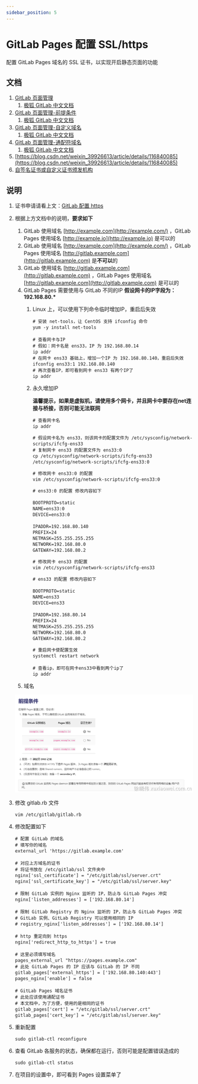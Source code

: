 ```yaml
---
sidebar_position: 5
---
```


# GitLab Pages 配置 SSL/https

配置 GitLab Pages 域名的 SSL 证书，以实现开启静态页面的功能

## 文档

1. [GitLab 页面管理](https://docs.gitlab.com/ee/administration/pages/)
    1. [极狐 GitLab 中文文档](https://docs.gitlab.cn/jh/administration/pages/)
2. [GitLab 页面管理-前提条件](https://docs.gitlab.com/ee/administration/pages/#prerequisites)
    1. [极狐 GitLab 中文文档](https://docs.gitlab.cn/jh/administration/pages/#%E5%89%8D%E6%8F%90%E6%9D%A1%E4%BB%B6)
3. [GitLab 页面管理-自定义域名](https://docs.gitlab.com/ee/administration/pages/#dns-configuration-for-custom-domains)
    1. [极狐 GitLab 中文文档](https://docs.gitlab.cn/jh/administration/pages/#%E8%87%AA%E5%AE%9A%E4%B9%89%E5%9F%9F%E5%90%8D)
4. [GitLab 页面管理-通配符域名](https://docs.gitlab.com/ee/administration/pages/#custom-domains)
    1. [极狐 GitLab 中文文档](https://docs.gitlab.cn/jh/administration/pages/#%E9%80%9A%E9%85%8D%E7%AC%A6%E5%9F%9F%E5%90%8D)
5. [https://blog.csdn.net/weixin_39926613/article/details/116840085](https://blog.csdn.net/weixin_39926613/article/details/116840085)
6. [自签名证书或自定义证书颁发机构](https://docs.gitlab.cn/runner/configuration/tls-self-signed.html)

## 说明

1. 证书申请请看上文：[GitLab 配置 https](https-configuration.md)

2. 根据上方文档中的说明，**要求如下**
    1. GitLab 使用域名 [http://example.com](http://example.com/) ，GitLab Pages
       使用域名 [http://example.io](http://example.io) 是可以的
    2. GitLab 使用域名 [http://example.com](http://example.com/) ，GitLab Pages
       使用域名 [http://gitlab.example.com](http://gitlab.example.com) 是**不可以**的
    3. GitLab 使用域名 [http://gitlab.example.com](http://gitlab.example.com) ，GitLab Pages
       使用域名 [http://gitlab.example.com](http://gitlab.example.com) 是可以的
    4. GitLab Pages 需要使用与 GitLab 不同的IP
       __假设网卡的IP字段为：192.168.80.*__
        1. Linux 上，可以使用下列命令临时增加IP，重启后失效

            ```shell
            # 安装 net-tools，让 CentOS 支持 ifconfig 命令
            yum -y install net-tools
            
            # 查看网卡与IP
            # 假如：网卡名是 ens33，IP 为 192.168.80.14
            ip addr
            # 在网卡 ens33 基础上，增加一个IP 为 192.168.80.140，重启后失效
            ifconfig ens33:1 192.168.80.140
            # 再次查看IP，即可看到网卡 ens33 有两个IP了
            ip addr
            ```

        2. 永久增加IP

           **温馨提示，如果是虚拟机，请使用多个网卡，并且网卡中要存在net连接与桥接，否则可能无法联网**

            ```shell
            # 查看网卡名
            ip addr
            ```

            ```shell
            # 假设网卡名为 ens33，则该网卡的配置文件为 /etc/sysconfig/network-scripts/ifcfg-ens33
            # 复制网卡 ens33 的配置文件为 ens33:0
            cp /etc/sysconfig/network-scripts/ifcfg-ens33 /etc/sysconfig/network-scripts/ifcfg-ens33:0
            ```

            ```shell
            # 修改网卡 ens33:0 的配置
            vim /etc/sysconfig/network-scripts/ifcfg-ens33:0
            ```

            ```shell
            # ens33:0 的配置 修改内容如下
            
            BOOTPROTO=static
            NAME=ens33:0
            DEVICE=ens33:0
            
            IPADDR=192.168.80.140
            PREFIX=24
            NETMASK=255.255.255.255
            NETWORK=192.168.80.0
            GATEWAY=192.168.80.2
            ```

            ```shell
            # 修改网卡 ens33 的配置
            vim /etc/sysconfig/network-scripts/ifcfg-ens33
            ```

            ```shell
            # ens33 的配置 修改内容如下
            
            BOOTPROTO=static
            NAME=ens33
            DEVICE=ens33
            
            IPADDR=192.168.80.14
            PREFIX=24
            NETMASK=255.255.255.255
            NETWORK=192.168.80.0
            GATEWAY=192.168.80.2
            ```

            ```shell
            # 重启网卡使配置生效
            systemctl restart network
            
            # 查看ip，即可在网卡ens33中看到两个ip了
            ip addr
            ```
    5. 域名

   ![image.png](static/pages-https-configuration-1.png)

3. 修改 gitlab.rb 文件

    ```shell
    vim /etc/gitlab/gitlab.rb
    ```

4. 修改配置如下

    ```shell
    # 配置 GitLab 的域名
    # 填写你的域名
    external_url 'https://gitlab.example.com'
    
    # 对应上方域名的证书
    # 将证书放在 /etc/gitlab/ssl 文件夹中
    nginx['ssl_certificate'] = "/etc/gitlab/ssl/server.crt"
    nginx['ssl_certificate_key'] = "/etc/gitlab/ssl/server.key"
    
    # 限制 GitLab 实例的 Nginx 监听的 IP，防止与 GitLab Pages 冲突
    nginx['listen_addresses'] = ['192.168.80.14']
    
    # 限制 GitLab Registry 的 Nginx 监听的 IP，防止与 GitLab Pages 冲突
    # GitLab 实例、GitLab Registry 可以使用相同的 IP
    # registry_nginx['listen_addresses'] = ['192.168.80.14']
    
    # http 重定向到 https
    nginx['redirect_http_to_https'] = true
    
    # 这里必须填写域名
    pages_external_url "https://pages.example.com"
    # 此处 GitLab Pages 的 IP 应该与 GitLab 的 IP 不同
    gitlab_pages['external_https'] = ['192.168.80.140:443']
    pages_nginx['enable'] = false
    
    # GitLab Pages 域名证书
    # 此处应该使用通配证书
    # 本文档中，为了方便，使用的是相同的证书
    gitlab_pages['cert'] = "/etc/gitlab/ssl/server.crt"
    gitlab_pages['cert_key'] = "/etc/gitlab/ssl/server.key"
    ```

5. 重新配置

    ```shell
    sudo gitlab-ctl reconfigure
    ```

6. 查看 GitLab 各服务的状态，确保都在运行，否则可能是配置错误造成的

    ```shell
    sudo gitlab-ctl status
    ```

7. 在项目的设置中，即可看到 Pages 设置菜单了
